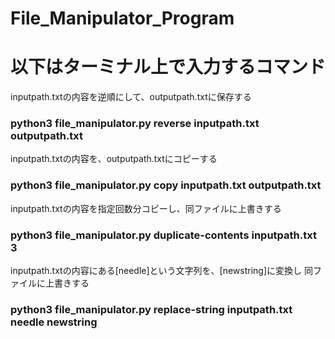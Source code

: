 # File_Manipulator_Program

# 以下はターミナル上で入力するコマンド

inputpath.txtの内容を逆順にして、outputpath.txtに保存する

### python3 file_manipulator.py reverse inputpath.txt outputpath.txt

inputpath.txtの内容を、outputpath.txtにコピーする

### python3 file_manipulator.py copy inputpath.txt outputpath.txt

inputpath.txtの内容を指定回数分コピーし、同ファイルに上書きする

### python3 file_manipulator.py duplicate-contents inputpath.txt 3

inputpath.txtの内容にある[needle]という文字列を、[newstring]に変換し
同ファイルに上書きする

### python3 file_manipulator.py replace-string inputpath.txt needle newstring

